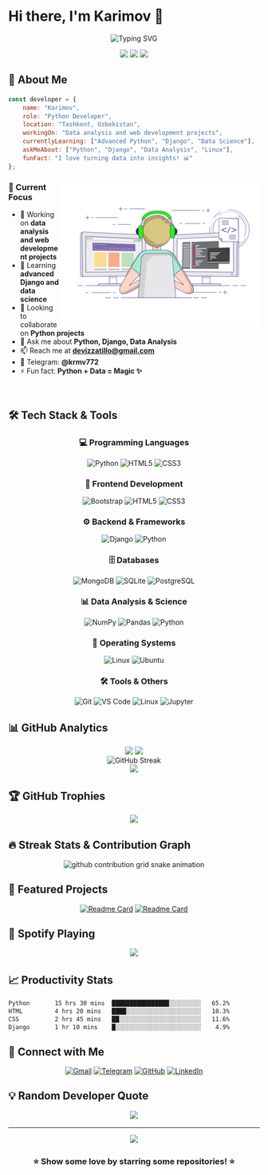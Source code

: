 # Hi there, I'm Karimov 👋

<div align="center">
  <img src="https://readme-typing-svg.herokuapp.com?font=Fira+Code&pause=1000&color=2196F3&center=true&vCenter=true&width=435&lines=Python+Developer;Data+Analyst;Web+Developer;Always+Learning+New+Things" alt="Typing SVG" />
</div>

<p align="center">
  <img src="https://komarev.com/ghpvc/?username=devskarim&color=blueviolet&style=flat-square&label=Profile+Views" />
  <img src="https://img.shields.io/github/followers/devskarim?style=flat-square&color=blue" />
  <img src="https://img.shields.io/badge/Focus-Python%20Development-brightgreen" />
</p>

## 🚀 About Me

```javascript
const developer = {
    name: "Karimov",
    role: "Python Developer",
    location: "Tashkent, Uzbekistan",
    workingOn: "Data analysis and web development projects",
    currentlyLearning: ["Advanced Python", "Django", "Data Science"],
    askMeAbout: ["Python", "Django", "Data Analysis", "Linux"],
    funFact: "I love turning data into insights! 📊"
};
```

<img align="right" alt="Coding" width="400" src="https://raw.githubusercontent.com/devSouvik/devSouvik/master/gif3.gif">

### 🎯 Current Focus
- 🔭 Working on **data analysis and web development projects**
- 🌱 Learning **advanced Django and data science**
- 👯 Looking to collaborate on **Python projects**
- 💬 Ask me about **Python, Django, Data Analysis**
- 📫 Reach me at **devizzatillo@gmail.com**
- 📱 Telegram: **@krmv772**
- ⚡ Fun fact: **Python + Data = Magic ✨**

<br clear="both">

## 🛠️ Tech Stack & Tools

<div align="center">

### 💻 Programming Languages
![Python](https://img.shields.io/badge/-Python-3776AB?style=for-the-badge&logo=python&logoColor=white)
![HTML5](https://img.shields.io/badge/-HTML5-E34F26?style=for-the-badge&logo=html5&logoColor=white)
![CSS3](https://img.shields.io/badge/-CSS3-1572B6?style=for-the-badge&logo=css3&logoColor=white)

### 🎨 Frontend Development
![Bootstrap](https://img.shields.io/badge/-Bootstrap-7952B3?style=for-the-badge&logo=bootstrap&logoColor=white)
![HTML5](https://img.shields.io/badge/-HTML5-E34F26?style=for-the-badge&logo=html5&logoColor=white)
![CSS3](https://img.shields.io/badge/-CSS3-1572B6?style=for-the-badge&logo=css3&logoColor=white)

### ⚙️ Backend & Frameworks
![Django](https://img.shields.io/badge/-Django-092E20?style=for-the-badge&logo=django&logoColor=white)
![Python](https://img.shields.io/badge/-Python-3776AB?style=for-the-badge&logo=python&logoColor=white)

### 🗄️ Databases
![MongoDB](https://img.shields.io/badge/-MongoDB-47A248?style=for-the-badge&logo=mongodb&logoColor=white)
![SQLite](https://img.shields.io/badge/-SQLite-003B57?style=for-the-badge&logo=sqlite&logoColor=white)
![PostgreSQL](https://img.shields.io/badge/-PostgreSQL-336791?style=for-the-badge&logo=postgresql&logoColor=white)

### 📊 Data Analysis & Science
![NumPy](https://img.shields.io/badge/-NumPy-013243?style=for-the-badge&logo=numpy&logoColor=white)
![Pandas](https://img.shields.io/badge/-Pandas-150458?style=for-the-badge&logo=pandas&logoColor=white)
![Python](https://img.shields.io/badge/-Python-3776AB?style=for-the-badge&logo=python&logoColor=white)

### 🐧 Operating Systems
![Linux](https://img.shields.io/badge/-Linux-FCC624?style=for-the-badge&logo=linux&logoColor=black)
![Ubuntu](https://img.shields.io/badge/-Ubuntu-E95420?style=for-the-badge&logo=ubuntu&logoColor=white)

### 🛠️ Tools & Others
![Git](https://img.shields.io/badge/-Git-F05032?style=for-the-badge&logo=git&logoColor=white)
![VS Code](https://img.shields.io/badge/-VS%20Code-007ACC?style=for-the-badge&logo=visualstudiocode&logoColor=white)
![Linux](https://img.shields.io/badge/-Linux-FCC624?style=for-the-badge&logo=linux&logoColor=black)
![Jupyter](https://img.shields.io/badge/-Jupyter-F37626?style=for-the-badge&logo=jupyter&logoColor=white)

</div>

## 📊 GitHub Analytics

<div align="center">
  <img height="180em" src="https://github-readme-stats.vercel.app/api?username=devskarim&show_icons=true&theme=tokyonight&include_all_commits=true&count_private=true"/>
  <img height="180em" src="https://github-readme-stats.vercel.app/api/top-langs/?username=devskarim&layout=compact&langs_count=7&theme=tokyonight"/>
</div>

<div align="center">
  <img src="https://github-readme-streak-stats.herokuapp.com/?user=devskarim&theme=tokyonight" alt="GitHub Streak" />
</div>

<div align="center">
  <img src="https://github-readme-activity-graph.vercel.app/graph?username=devskarim&theme=tokyo-night&bg_color=1a1b27&color=be90f2&line=73daca&point=f9e2af&area=true&hide_border=true" />
</div>

## 🏆 GitHub Trophies

<div align="center">
  <img src="https://github-profile-trophy.vercel.app/?username=devskarim&theme=tokyonight&no-frame=true&no-bg=true&margin-w=4" />
</div>

## 🔥 Streak Stats & Contribution Graph

<div align="center">
  <picture>
    <source media="(prefers-color-scheme: dark)" srcset="https://raw.githubusercontent.com/devskarim/devskarim/output/github-contribution-grid-snake-dark.svg">
    <source media="(prefers-color-scheme: light)" srcset="https://raw.githubusercontent.com/devskarim/devskarim/output/github-contribution-grid-snake.svg">
    <img alt="github contribution grid snake animation" src="https://raw.githubusercontent.com/devskarim/devskarim/output/github-contribution-grid-snake.svg">
  </picture>
</div>

## 💼 Featured Projects

<div align="center">

[![Readme Card](https://github-readme-stats.vercel.app/api/pin/?username=devskarim&repo=project1&theme=tokyonight)](https://github.com/devskarim/project1)
[![Readme Card](https://github-readme-stats.vercel.app/api/pin/?username=devskarim&repo=project2&theme=tokyonight)](https://github.com/devskarim/project2)

</div>

## 🎵 Spotify Playing

<div align="center">
  <img src="https://spotify-recently-played-readme.vercel.app/api?user=your_spotify_user&unique={true|1|on|yes}" />
</div>

## 📈 Productivity Stats

<!--START_SECTION:waka-->
```text
Python       15 hrs 30 mins  ████████████████░░░░░░░░░   65.2%
HTML         4 hrs 20 mins   ████░░░░░░░░░░░░░░░░░░░░░   18.3%
CSS          2 hrs 45 mins   ██░░░░░░░░░░░░░░░░░░░░░░░   11.6%
Django       1 hr 10 mins    █░░░░░░░░░░░░░░░░░░░░░░░░    4.9%
```
<!--END_SECTION:waka-->

## 🤝 Connect with Me

<div align="center">
  
[![Gmail](https://img.shields.io/badge/Gmail-D14836?style=for-the-badge&logo=gmail&logoColor=white)](mailto:devizzatillo@gmail.com)
[![Telegram](https://img.shields.io/badge/Telegram-2CA5E0?style=for-the-badge&logo=telegram&logoColor=white)](https://t.me/krmv772)
[![GitHub](https://img.shields.io/badge/GitHub-100000?style=for-the-badge&logo=github&logoColor=white)](https://github.com/devskarim)
[![LinkedIn](https://img.shields.io/badge/LinkedIn-0077B5?style=for-the-badge&logo=linkedin&logoColor=white)](https://linkedin.com/in/karimov)

</div>

## 💡 Random Developer Quote

<div align="center">
  <img src="https://quotes-github-readme.vercel.app/api?type=horizontal&theme=tokyonight" />
</div>

---

<div align="center">
  <img src="https://capsule-render.vercel.app/api?type=waving&color=gradient&height=100&section=footer"/>
</div>

<div align="center">
  <h3>⭐ Show some love by starring some repositories! ⭐</h3>
</div>
